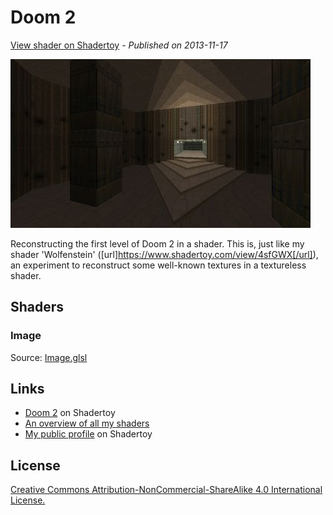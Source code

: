 ﻿# Doom 2
[View shader on Shadertoy](https://www.shadertoy.com/view/lsB3zD) - _Published on 2013-11-17_ 

![thumbnail](./thumbnail.jpg)

Reconstructing the first level of Doom 2 in a shader. This is, just like my shader 'Wolfenstein' ([url]https://www.shadertoy.com/view/4sfGWX[/url]), an experiment to reconstruct some well-known textures in a textureless shader.
## Shaders

### Image

Source: [Image.glsl](./Image.glsl)

## Links
* [Doom 2](https://www.shadertoy.com/view/lsB3zD) on Shadertoy
* [An overview of all my shaders](https://reindernijhoff.net/shadertoy/)
* [My public profile](https://www.shadertoy.com/user/reinder) on Shadertoy

## License

[Creative Commons Attribution-NonCommercial-ShareAlike 4.0 International License.](https://creativecommons.org/licenses/by-nc-sa/4.0/)
